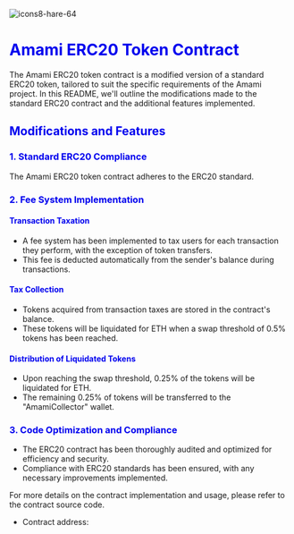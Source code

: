 
![icons8-hare-64](https://github.com/Amamitoken/amamicontract/assets/162604718/a53547d3-cb05-4dcc-a888-9ed8a1157d79)

# <span style="color:#0000EE">Amami ERC20 Token Contract</span>

The Amami ERC20 token contract is a modified version of a standard ERC20 token, tailored to suit the specific requirements of the Amami project. In this README, we'll outline the modifications made to the standard ERC20 contract and the additional features implemented.

## <span style="color:#0000EE">Modifications and Features</span>

### <span style="color:#0000EE">1. Standard ERC20 Compliance</span>

The Amami ERC20 token contract adheres to the ERC20 standard.

### <span style="color:#0000EE">2. Fee System Implementation</span>

#### <span style="color:#0000EE">Transaction Taxation</span>

- A fee system has been implemented to tax users for each transaction they perform, with the exception of token transfers.
- This fee is deducted automatically from the sender's balance during transactions.

#### <span style="color:#0000EE">Tax Collection</span>

- Tokens acquired from transaction taxes are stored in the contract's balance.
- These tokens will be liquidated for ETH when a swap threshold of 0.5% tokens has been reached.

#### <span style="color:#0000EE">Distribution of Liquidated Tokens</span>

- Upon reaching the swap threshold, 0.25% of the tokens will be liquidated for ETH.
- The remaining 0.25% of tokens will be transferred to the "AmamiCollector" wallet.

### <span style="color:#0000EE">3. Code Optimization and Compliance</span>

- The ERC20 contract has been thoroughly audited and optimized for efficiency and security.
- Compliance with ERC20 standards has been ensured, with any necessary improvements implemented.


For more details on the contract implementation and usage, please refer to the contract source code.

- Contract address:
